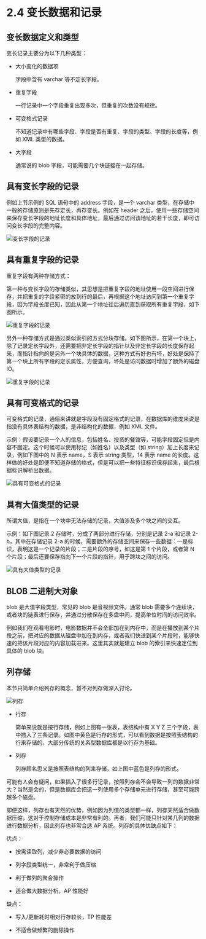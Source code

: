 # 2.4 变长数据和记录

## 变长数据定义和类型

变长记录主要分为以下几种类型：

- 大小变化的数据项

  字段中含有 varchar 等不定长字段。

- 重复字段

  一行记录中一个字段重复出现多次，但重复的次数没有规律。

- 可变格式记录

  不知道记录中有哪些字段、字段是否有重复、字段的类型、字段的长度等，例如 XML 类型的数据。

- 大字段

  通常说的 blob 字段，可能需要几个块链接在一起存储。

## 具有变长字段的记录

例如上节示例的 SQL 语句中的 address 字段，是一个 varchar 类型，在存储中一般的存储原则是先存定长，再存变长。例如在 header 之后，使用一些存储空间来保存变长字段的地址长度和具体地址，最后通过访问该地址的若干长度，即可访问变长字段的完整内容。

![变长字段的记录](https://obbusiness-private.oss-cn-shanghai.aliyuncs.com/doc/img/kernel-quickstart/V1.0.0/zh-CN/2.database-storage-structure/5.variable-length-data-records-01.png)

## 具有重复字段的记录

重复字段有两种存储方式：

第一种与变长字段的存储类似，其思想是把重复字段的地址使用一段空间进行保存，并把重复的字段紧密的放到行的最后，再根据这个地址访问到第一个重复字段，因为字段长度已知，因此从第一个地址往后遍历直到获取所有重复字段，如下图所示。

![重复字段的记录](https://obbusiness-private.oss-cn-shanghai.aliyuncs.com/doc/img/kernel-quickstart/V1.0.0/zh-CN/2.database-storage-structure/5.variable-length-data-records-02.png)

另外一种存储方式是通过类似索引的方式分块存储。如下图所示，在第一个块上，除了记录定长字段外，还需要把非定长字段的指针以及非定长字段的长度保存起来，而指针指向的是另外一个块具体的数据，这种方式有好也有坏，好处是保持了第一个块上所有字段的定长属性，方便查询，坏处是访问数据时增加了额外的磁盘 IO。

![重复字段的记录](https://obbusiness-private.oss-cn-shanghai.aliyuncs.com/doc/img/kernel-quickstart/V1.0.0/zh-CN/2.database-storage-structure/5.variable-length-data-records-03.png)

## 具有可变格式的记录

可变格式的记录，通俗来讲就是字段没有固定格式的记录，在数据库的维度来说是指没有具体表结构的数据，是非结构化的数据，例如 XML 文件。

示例：假设要记录一个人的信息，包括姓名、投资的餐馆等，可能字段固定但是内容不固定。这个时候可以使用标记（如姓名）以及类型（如 string）加上长度来记录，例如下图中的 N 表示 name，S 表示 string 类型，14 表示 name 的长度。这样做的好处是即便不知道存储的格式，但是可以把一些特征标识保存起来，最后根据标识解析出数据。

![具有可变格式的记录](https://obbusiness-private.oss-cn-shanghai.aliyuncs.com/doc/img/kernel-quickstart/V1.0.0/zh-CN/2.database-storage-structure/5.variable-length-data-records-04.png)

## 具有大值类型的记录

所谓大值，是指在一个块中无法存储的记录，大值涉及多个块之间的交互。

示例：如下图记录 2 存储时，分成了两部分进行存储，分别是记录 2-a 和记录 2-b，其中在存储记录 2-a 的时候，需要额外的存储空间来保存一些数据：一是标识，表明这是一个记录的片段；二是片段的序号，如这是第 1 个片段，或者第 N 个片段；最后还要保存指向下一个片段的指针，用于跨块之间的访问。

![具有大值类型的记录](https://obbusiness-private.oss-cn-shanghai.aliyuncs.com/doc/img/kernel-quickstart/V1.0.0/zh-CN/2.database-storage-structure/5.variable-length-data-records-05.png)

## BLOB 二进制大对象

blob 是大值字段类型，常见的 blob 是音视频文件。通常 blob 需要多个连续块，或者块的链表进行保存，并通过分散保存在多盘中间，提高单位时间的访问效率。

例如我们在观看电影时，电影数据并不会全部加在到内存中，而是在播放到某个片段之前，把对应的数据从磁盘中加在到内存，或者我们快进到某个片段时，能够快速的把该片段对应的内容加载进来。这里其实就是建立 blob 的索引来快速定位到具体的 blob 块。

## 列存储

本节只简单介绍列存的概念，暂不对列存做深入讨论。

![列存](https://obbusiness-private.oss-cn-shanghai.aliyuncs.com/doc/img/kernel-quickstart/V1.0.0/zh-CN/2.database-storage-structure/5.variable-length-data-records-06.png)

- 行存

  简单来说就是按行存储，例如上图有一张表，表结构中有 X Y Z 三个字段，表中插入了三条记录。如图中黄色是行存的形式，可以看到数据是按照表结构的行来存储的，大部分传统的关系型数据库都是以行存为基础。

- 列存

  列存顾名思义是按照表结构的列来存储，如上图中蓝色是列存的形式。

可能有人会有疑问，如果插入了很多行记录，按照列存会不会导致一列的数据非常大？当然是会的，但是数据库会把这一列使用多个存储单元进行存储，甚至可能跨越多个磁盘。

即便这样，列存也有天然的优势，例如因为列值的类型都一样，列存天然适合做数据压缩，这对于控制存储成本是非常有利的。再者，我们可能只针对某几列的数据进行数据分析，因此列存也非常合适 AP 系统。列存的具体优缺点如下：

优点：

- 按需读取列，减少非必要数据的访问

- 列字段类型统一，非常利于做压缩

- 利于做列的聚合操作

- 适合做大数据分析，AP 性能好

缺点：

- 写入/更新耗时相对行存较长，TP 性能差

- 不适合做频繁的删除操作
